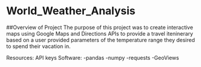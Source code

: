 # World_Weather_Analysis
##Overview of Project
The purpose of this project was to create interactive maps using Google Maps and Directions APIs to provide a travel iteninerary based on a user provided parameters of the temperature range they desired to spend their vacation in.

Resources:
API keys
Software:
-pandas
-numpy
-requests
-GeoViews

